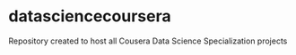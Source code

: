 datasciencecoursera
===================

Repository created to host all Cousera Data Science Specialization projects
